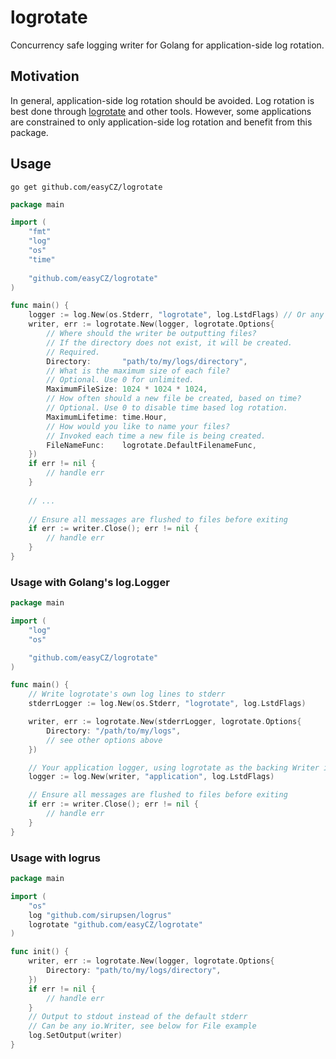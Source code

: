 # logrotate
Concurrency safe logging writer for Golang for application-side log rotation.

## Motivation
In general, application-side log rotation should be avoided. Log rotation is best done through [logrotate](https://linux.die.net/man/8/logrotate) and other tools. 
However, some applications are constrained to only application-side log rotation and benefit from this package.

## Usage
```
go get github.com/easyCZ/logrotate
```

```go
package main

import (
	"fmt"
	"log"
	"os"
	"time"
    
    "github.com/easyCZ/logrotate"
)

func main() {
	logger := log.New(os.Stderr, "logrotate", log.LstdFlags) // Or any other logger conforming to golang's log.Logger
	writer, err := logrotate.New(logger, logrotate.Options{
        // Where should the writer be outputting files?
        // If the directory does not exist, it will be created.
        // Required.
		Directory:       "path/to/my/logs/directory",
        // What is the maximum size of each file?
        // Optional. Use 0 for unlimited.
		MaximumFileSize: 1024 * 1024 * 1024,
        // How often should a new file be created, based on time?
        // Optional. Use 0 to disable time based log rotation.
		MaximumLifetime: time.Hour,
        // How would you like to name your files?
        // Invoked each time a new file is being created.
        FileNameFunc:    logrotate.DefaultFilenameFunc,
	})
	if err != nil {
		// handle err
	}
    
    // ...
    
    // Ensure all messages are flushed to files before exiting 
    if err := writer.Close(); err != nil {
        // handle err
    }   
}
```

### Usage with Golang's log.Logger
```go
package main

import (
	"log"
	"os"

	"github.com/easyCZ/logrotate"
)

func main() {
	// Write logrotate's own log lines to stderr
	stderrLogger := log.New(os.Stderr, "logrotate", log.LstdFlags)

	writer, err := logrotate.New(stderrLogger, logrotate.Options{
		Directory: "/path/to/my/logs",
		// see other options above
	})

	// Your application logger, using logrotate as the backing Writer implementation.
	logger := log.New(writer, "application", log.LstdFlags)

    // Ensure all messages are flushed to files before exiting 
    if err := writer.Close(); err != nil {
        // handle err
    }  
}
```

### Usage with logrus
```go
package main

import (
	"os"
	log "github.com/sirupsen/logrus"
	logrotate "github.com/easyCZ/logrotate"
)

func init() {
	writer, err := logrotate.New(logger, logrotate.Options{
		Directory: "path/to/my/logs/directory",
	})
	if err != nil {
		// handle err
	}
	// Output to stdout instead of the default stderr
	// Can be any io.Writer, see below for File example
	log.SetOutput(writer)
}
```

